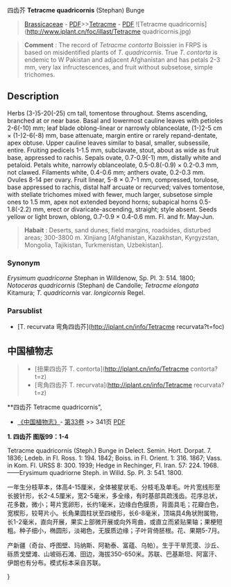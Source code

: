 四齿芥 **Tetracme quadricornis** (Stephan) Bunge

> [Brassicaceae](http://iplant.cn/info/Brassicaceae?t=foc) - [PDF](http://www.iplant.cn/foc/pdf/Brassicaceae.pdf)>>[Tetracme](http://iplant.cn/info/Tetracme?t=foc) - [PDF](http://www.iplant.cn/foc/pdf/Tetracme.pdf)
![Tetracme quadricornis](http://www.iplant.cn/foc/illast/Tetracme quadricornis.jpg)

> **Comment** : 
> The record of *Tetracme contorta* Boissier in FRPS is based on misidentified plants of *T. quadricornis*. True *T. contorta* is endemic to W Pakistan and adjacent Afghanistan and has petals 2-3 mm, very lax infructescences, and fruit without subsetose, simple trichomes.

## Description

Herbs (3-)5-20(-25) cm tall, tomentose throughout. Stems ascending, branched at or near base. Basal and lowermost cauline leaves with petioles 2-6(-10) mm; leaf blade oblong-linear or narrowly oblanceolate, (1-)2-5 cm × (1-)2-6(-8) mm, base attenuate, margin entire or rarely repand-dentate, apex obtuse. Upper cauline leaves similar to basal, smaller, subsessile, entire. Fruiting pedicels 1-1.5 mm, subclavate, stout, about as wide as fruit base, appressed to rachis. Sepals ovate, 0.7-0.9(-1) mm, distally white and petaloid. Petals white, narrowly oblanceolate, 0.5-0.8(-0.9) × 0.2-0.3 mm, not clawed. Filaments white, 0.4-0.6 mm; anthers ovate, 0.2-0.3 mm. Ovules 8-14 per ovary. Fruit linear, 5-8 × 0.7-1 mm, compressed, torulose, base appressed to rachis, distal half arcuate or recurved; valves tomentose, with stellate trichomes mixed with fewer, much larger, subsetose simple ones to 1.5 mm, apex not extended beyond horns; subapical horns 0.5-1.8(-2.2) mm, erect or divaricate-ascending, straight; style absent. Seeds yellow or light brown, oblong, 0.7-0.9 × 0.4-0.6 mm. Fl. and fr. May-Jun.

> **Habait** : 
> Deserts, sand dunes, field margins, roadsides, disturbed areas; 300-3800 m. Xinjiang [Afghanistan, Kazakhstan, Kyrgyzstan, Mongolia, Tajikistan, Turkmenistan, Uzbekistan].

### Synonym
*Erysimum quadricorne* Stephan in Willdenow, Sp. Pl. 3: 514. 1800; *Notoceras quadricornis* (Stephan) de Candolle; *Tetracme elongata* Kitamura; *T. quadricornis* var. *longicornis* Regel.

### Parsublist

* [T.  recurvata  弯角四齿芥](http://iplant.cn/info/Tetracme recurvata?t=foc)

## 中国植物志

> * [扭果四齿芥  T.  contorta](http://iplant.cn/info/Tetracme contorta?t=z)
> * [弯角四齿芥  T.  recurvata](http://iplant.cn/info/Tetracme recurvata?t=z)

**四齿芥 Tetracme quadricornis",

* [《中国植物志》](http://www.iplant.cn/frps)- [第33卷](http://www.iplant.cn/frps/vol/33) >> 341页 [PDF](http://www.iplant.cn/frps/pdf/33/341.PDF)

**1. 四齿芥 图版99：1-4**

Tetracme quadricornis (Steph.) Bunge in Delect. Semin. Hort. Dorpat. 7. 1836; Ledeb. in Fl. Ross. 1: 194. 1842; Boiss. in Fl. Orient. 1: 316. 1867; Vass. in Kom. Fl. URSS 8: 300. 1939; Hedge in Rechinger, Fl. Iran. 57: 224. 1968. ——Erysimum quadriorne Steph. in Willd. Sp. Pl. 3: 541. 1800.

一年生分枝草本，体高4-15厘米，全体被星状毛、分枝毛及单毛。叶片宽线形至长披针形，长2-4.5厘米，宽2-5毫米，多全缘，有时基部具疏浅齿。花序总状，花多数，微小；萼片宽卵形，长约1毫米，边缘白色膜质，背面具毛；花瓣白色，宽楔形，较萼片小。长角果圆柱状至四棱形，长6-8毫米，顶端具4角状附属物，长1-2毫米，直向开展，果实上部微开展或向外弯曲，或直立而紧贴果轴；果梗短粗。种子细小，椭圆形，淡褐色，无膜质边缘；子叶背倚胚根。花、果期5-7月。

产新疆（奇台、呼图壁、玛纳斯、阿勒泰、富蕴、乌帕）。生于干旱荒漠、沙丘、砾质戈壁滩、山坡砾石滩、田边，海拔350-650米。苏联、巴基斯坦、阿富汗、伊朗也有分布。模式标本采自苏联。

}